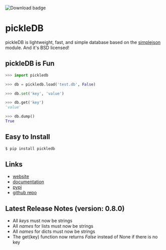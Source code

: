 ![Download badge](http://pepy.tech/badge/pickledb)

# pickleDB
pickleDB is lightweight, fast, and simple database based on the
[simplejson](https://pypi.python.org/pypi/simplejson/) module.
And it's BSD licensed!


## pickleDB is Fun
```python
>>> import pickledb

>>> db = pickledb.load('test.db', False)

>>> db.set('key', 'value')

>>> db.get('key')
'value'

>>> db.dump()
True
```

## Easy to Install
```python
$ pip install pickledb
```

## Links
* [website](https://patx.github.io/pickledb)
* [documentation](https://patx.github.io/pickledb/commands.html)
* [pypi](http://pypi.python.org/pypi/pickleDB)
* [github repo](https://github.com/patx/pickledb)


## Latest Release Notes (version: 0.8.0)
* All *keys* must now be strings
* All *names* for lists must now be strings
* All *names* for dicts must now be strings
* The get(key) function now returns *False* instead of None if there is no key

